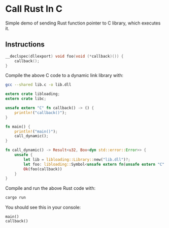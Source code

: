 # Call Rust In C

Simple demo of sending Rust function pointer to C library, which executes it.

## Instructions

```c
__declspec(dllexport) void foo(void (*callback)()) {
    callback();
}
```
Compile the above C code to a dynamic link library with:
```bash
gcc --shared lib.c -o lib.dll
```
```rust
extern crate libloading;
extern crate libc;

unsafe extern "C" fn callback() -> () {
    println!("callback()");
}

fn main() {
    println!("main()");
    call_dynamic();
}

fn call_dynamic() -> Result<u32, Box<dyn std::error::Error>> {
    unsafe {
        let lib = libloading::Library::new("lib.dll")?;
        let foo: libloading::Symbol<unsafe extern fn(unsafe extern "C" fn()) -> u32> = lib.get(b"foo")?;
        Ok(foo(callback))
    }
}
```
Compile and run the above Rust code with:
```bash
cargo run
```
You should see this in your console:
```
main()
callback()
```